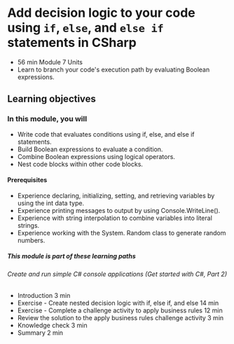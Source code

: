 # Add decision logic to your code using `if`, `else`, and `else if` statements in CSharp

* 56 min Module 7 Units
* Learn to branch your code's execution path by evaluating Boolean expressions.

## Learning objectives

### In this module, you will

* Write code that evaluates conditions using if, else, and else if statements.
* Build Boolean expressions to evaluate a condition.
* Combine Boolean expressions using logical operators.
* Nest code blocks within other code blocks.

#### Prerequisites

* Experience declaring, initializing, setting, and retrieving variables by using the int data type.
* Experience printing messages to output by using Console.WriteLine().
* Experience with string interpolation to combine variables into literal strings.
* Experience working with the System. Random class to generate random numbers.

##### This module is part of these learning paths

###### Create and run simple C# console applications (Get started with C#, Part 2)

* Introduction
  3 min
* Exercise - Create nested decision logic with if, else if, and else
  14 min
* Exercise - Complete a challenge activity to apply business rules
  12 min
* Review the solution to the apply business rules challenge activity
  3 min
* Knowledge check
  3 min
* Summary
  2 min
